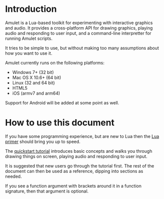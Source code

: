 
Introduction
============

Amulet is a Lua-based toolkit for experimenting with interactive
graphics and audio. It provides a cross-platform API
for drawing graphics, playing audio and responding to user input, and a
command-line interpretter for running Amulet scripts.

It tries to be simple to use, but without making too many assumptions
about how you want to use it.

Amulet currently runs on the following platforms:

-   Windows 7+ (32 bit)
-   Mac OS X 10.6+ (64 bit)
-   Linux (32 and 64 bit)
-   HTML5
-   iOS (armv7 and arm64)

Support for Android will be added at some point as well.

How to use this document
========================

If you have some programming experience, but are
new to Lua then the [Lua primer](#lua-primer) should
bring you up to speed.

The [quickstart tutorial](#quickstart) introduces basic
concepts and walks you through
drawing things on screen, playing audio and responding to user
input.

It is suggested that new users go through the tutorial first.
The rest of the document can then be used as a reference,
dipping into sections as needed.

If you see a function argument with brackets around it
in a function signature, then that argument is optional.

